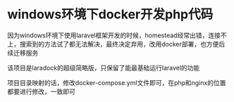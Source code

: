 # windows环境下docker开发php代码

因为windows环境下使用laravel框架开发的时候，homestead经常出错，连接不上，搜索到的方法试了都无法解决，最终决定弃用，改用docker部署，也方便后续迁移服务

该项目是laradock的超级简略版，只保留了能最基础运行laravel的功能

项目目录映射的话，修改docker-compose.yml文件即可，在php和nginx的位置都要进行修改，一致即可